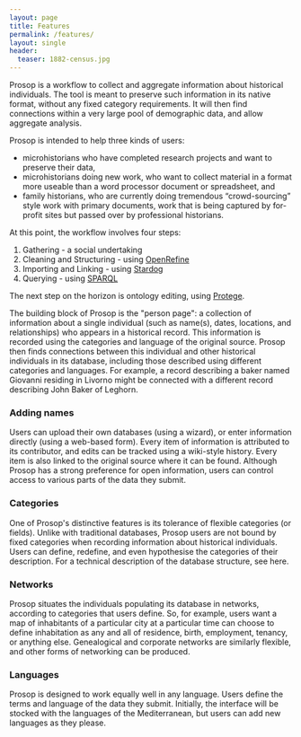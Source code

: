 ```yaml
---
layout: page
title: Features
permalink: /features/
layout: single
header:
  teaser: 1882-census.jpg
---
```


Prosop is a workflow to collect and aggregate information about historical individuals.  The tool is meant to preserve such information in its native format, without any fixed category requirements.  It will then find connections within a very large pool of demographic data, and allow aggregate analysis.  

Prosop is intended to help three kinds of users:

* microhistorians who have completed research projects and want to preserve their data,
* microhistorians doing new work, who want to collect material in a format more useable than a word processor document or spreadsheet, and
* family historians, who are currently doing tremendous “crowd-sourcing” style work with primary documents, work that is being captured by for-profit sites but passed over by professional historians.

At this point, the workflow involves four steps:

1. Gathering - a social undertaking
2. Cleaning and Structuring - using [OpenRefine](http://openrefine.org/)
3. Importing and Linking - using [Stardog](http://stardog.com/)
4. Querying - using [SPARQL](http://www.w3.org/TR/rdf-sparql-query/)

The next step on the horizon is ontology editing, using [Protege](http://protege.stanford.edu/).

The building block of Prosop is the "person page": a collection of information about a single individual (such as name(s), dates, locations, and relationships) who appears in a historical record.  This information is recorded using the categories and language of the original source.  Prosop then finds connections between this individual and other historical individuals in its database, including those described using different categories and languages.  For example, a record describing a baker named Giovanni residing in Livorno might be connected with a different record describing John Baker of Leghorn. 

### Adding names
Users can upload their own databases (using a wizard), or enter information directly (using a web-based form).  Every item of information is attributed to its contributor, and edits can be tracked using a wiki-style history.  Every item is also linked to the original source where it can be found.  Although Prosop has a strong preference for open information, users can control access to various parts of the data they submit.

### Categories
One of Prosop's distinctive features is its tolerance of flexible categories (or fields).  Unlike with traditional databases, Prosop users are not bound by fixed categories when recording information about historical individuals.  Users can define, redefine, and even hypothesise the categories of their description.  For a technical description of the database structure, see here.

### Networks
Prosop situates the individuals populating its database in networks, according to categories that users define.  So, for example, users want a map of inhabitants of a particular city at a particular time can choose to define inhabitation as any and all of residence, birth, employment, tenancy, or anything else.  Genealogical and corporate networks are similarly flexible, and other forms of networking can be produced.

### Languages
Prosop is designed to work equally well in any language.  Users define the terms and language of the data they submit.  Initially, the interface will be stocked with the languages of the Mediterranean, but users can add new languages as they please.